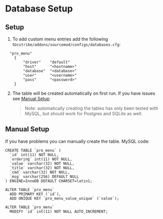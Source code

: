 # Database Setup

## Setup

1. To add custom menu entries add the following to`cstrike/addons/sourcemod/configs/databases.cfg`:

```
  "pro_menu"
    {
        "driver"    "default"
        "host"      "<hostname>"
        "database"  "<database>"
        "user"      "<username>"
        "pass"      "<password>"
    }
```

2. The table will be created automatically on first run.  If you have issues see [Manual Setup](db_setup.md#manual-setup)
   
   > Note: automatically creating the tables has only been tested with MySQL, but should work for Postgres and SQLite as well.

## Manual Setup

If you have problems you can manually create the table. MySQL code:

```
CREATE TABLE `pro_menu` (
  `id` int(11) NOT NULL,
  `ordering` int(11) NOT NULL,
  `value` varchar(32) NOT NULL,
  `title` varchar(32) NOT NULL,
  `cmd` varchar(32) NOT NULL,
  `msg` varchar(256) DEFAULT NULL
) ENGINE=InnoDB DEFAULT CHARSET=latin1;

ALTER TABLE `pro_menu`
  ADD PRIMARY KEY (`id`),
  ADD UNIQUE KEY `pro_menu_value_unique` (`value`);

ALTER TABLE `pro_menu`
  MODIFY `id` int(11) NOT NULL AUTO_INCREMENT;
```
